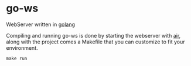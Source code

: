 # go-ws

WebServer written in [golang](https://go.dev/)

Compiling and running go-ws is done by starting the webserver 
with [air](https://github.com/air-verse/air), along with the 
project comes a Makefile that you can customize to fit your 
environment.

    make run

